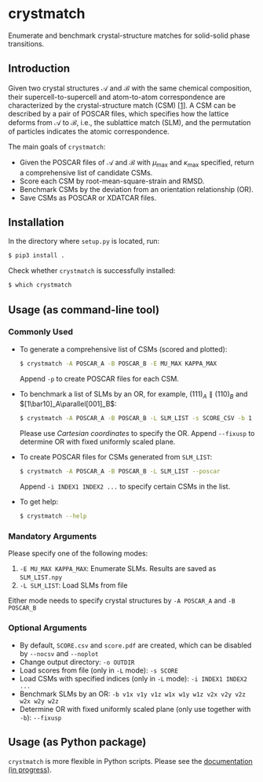 # crystmatch

Enumerate and benchmark crystal-structure matches for solid-solid phase transitions.

## Introduction

Given two crystal structures $\mathcal A$ and $\mathcal B$ with the same chemical composition, their supercell-to-supercell and atom-to-atom correspondence are characterized by the crystal-structure match (CSM) [[1]](https://arxiv.org/abs/2305.05278). A CSM can be described by a pair of POSCAR files, which specifies how the lattice deforms from $\mathcal A$ to $\mathcal B$, i.e., the sublattice match (SLM), and the permutation of particles indicates the atomic correspondence.

The main goals of `crystmatch`:

- Given the POSCAR files of $\mathcal A$ and $\mathcal B$ with $\mu_\text{max}$ and $\kappa_\text{max}$ specified, return a comprehensive list of candidate CSMs.
- Score each CSM by root-mean-square-strain and RMSD.
- Benchmark CSMs by the deviation from an orientation relationship (OR).
- Save CSMs as POSCAR or XDATCAR files.

## Installation

In the directory where `setup.py` is located, run:

```bash
$ pip3 install .
```

Check whether `crystmatch` is successfully installed:

```bash
$ which crystmatch
```

## Usage (as command-line tool)

### Commonly Used

- To generate a comprehensive list of CSMs (scored and plotted):

  ```bash
  $ crystmatch -A POSCAR_A -B POSCAR_B -E MU_MAX KAPPA_MAX
  ```

  Append `-p` to create POSCAR files for each CSM.

- To benchmark a list of SLMs by an OR, for example, $(111)_A\parallel(110)_B$ and $[1\bar10]_A\parallel[001]_B$:

  ```bash
  $ crystmatch -A POSCAR_A -B POSCAR_B -L SLM_LIST -s SCORE_CSV -b 1 1 1 1 1 0 1 -1 0 0 0 1
  ```

  Please use *Cartesian coordinates* to specify the OR. Append `--fixusp` to determine OR with fixed uniformly scaled plane.

- To create POSCAR files for CSMs generated from `SLM_LIST`:

  ```bash
  $ crystmatch -A POSCAR_A -B POSCAR_B -L SLM_LIST --poscar
  ```

  Append `-i INDEX1 INDEX2 ...` to specify certain CSMs in the list.

- To get help:

  ```bash
  $ crystmatch --help
  ```

### Mandatory Arguments

Please specify one of the following modes:

1. `-E MU_MAX KAPPA_MAX`: Enumerate SLMs. Results are saved as `SLM_LIST.npy`
2. `-L SLM_LIST`: Load SLMs from file

Either mode needs to specify crystal structures by `-A POSCAR_A` and `-B POSCAR_B`

### Optional Arguments

- By default, `SCORE.csv` and `score.pdf` are created, which can be disabled by `--nocsv` and `--noplot`
- Change output directory: `-o OUTDIR`
- Load scores from file (only in `-L` mode): `-s SCORE`
- Load CSMs with specified indices (only in `-L` mode): `-i INDEX1 INDEX2 ...`
- Benchmark SLMs by an OR: `-b v1x v1y v1z w1x w1y w1z v2x v2y v2z w2x w2y w2z`
- Determine OR with fixed uniformly scaled plane (only use together with `-b`): `--fixusp`

## Usage (as Python package)

`crystmatch` is more flexible in Python scripts. Please see the [documentation (in progress)]().
